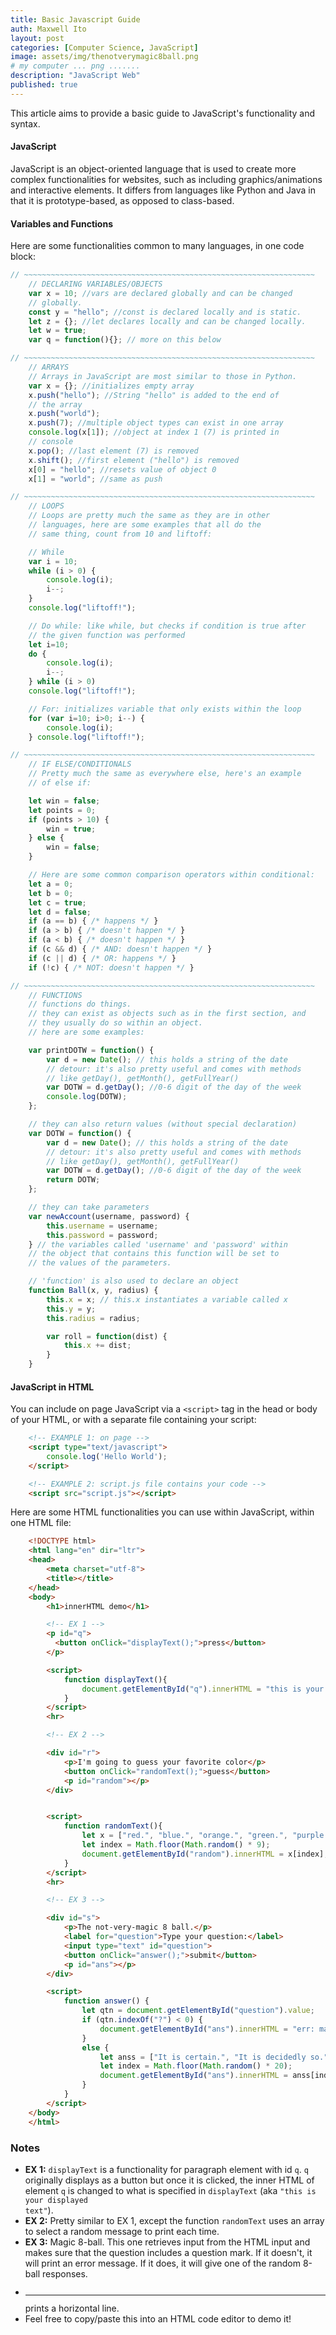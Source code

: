 ```yaml
---
title: Basic Javascript Guide
auth: Maxwell Ito
layout: post
categories: [Computer Science, JavaScript]
image: assets/img/thenotverymagic8ball.png
# my computer ... png .......
description: "JavaScript Web"
published: true
---
```


This article aims to provide a basic guide to JavaScript's functionality and syntax.

#### JavaScript
JavaScript is an object-oriented language that is used to create more complex functionalities for websites, such as including graphics/animations and interactive elements. It differs from languages like Python and Java in that it is prototype-based, as opposed to class-based. 

#### Variables and Functions
Here are some functionalities common to many languages, in one code block:

``` javascript
// ~~~~~~~~~~~~~~~~~~~~~~~~~~~~~~~~~~~~~~~~~~~~~~~~~~~~~~~~~~~~~~~~~
    // DECLARING VARIABLES/OBJECTS
    var x = 10; //vars are declared globally and can be changed 
    // globally.
    const y = "hello"; //const is declared locally and is static.
    let z = {}; //let declares locally and can be changed locally.
    let w = true;
    var q = function(){}; // more on this below

// ~~~~~~~~~~~~~~~~~~~~~~~~~~~~~~~~~~~~~~~~~~~~~~~~~~~~~~~~~~~~~~~~~
    // ARRAYS
    // Arrays in JavaScript are most similar to those in Python.
    var x = {}; //initializes empty array
    x.push("hello"); //String "hello" is added to the end of 
    // the array
    x.push("world");
    x.push(7); //multiple object types can exist in one array
    console.log(x[1]); //object at index 1 (7) is printed in 
    // console
    x.pop(); //last element (7) is removed
    x.shift(); //first element ("hello") is removed
    x[0] = "hello"; //resets value of object 0
    x[1] = "world"; //same as push

// ~~~~~~~~~~~~~~~~~~~~~~~~~~~~~~~~~~~~~~~~~~~~~~~~~~~~~~~~~~~~~~~~~
    // LOOPS
    // Loops are pretty much the same as they are in other 
    // languages, here are some examples that all do the 
    // same thing, count from 10 and liftoff:

    // While
    var i = 10;
    while (i > 0) {
        console.log(i);
        i--;
    }
    console.log("liftoff!");

    // Do while: like while, but checks if condition is true after 
    // the given function was performed
    let i=10;
    do {
        console.log(i);
        i--;
    } while (i > 0)
    console.log("liftoff!");

    // For: initializes variable that only exists within the loop
    for (var i=10; i>0; i--) {
        console.log(i);
    } console.log("liftoff!");

// ~~~~~~~~~~~~~~~~~~~~~~~~~~~~~~~~~~~~~~~~~~~~~~~~~~~~~~~~~~~~~~~~~
    // IF ELSE/CONDITIONALS
    // Pretty much the same as everywhere else, here's an example
    // of else if:

    let win = false;
    let points = 0;
    if (points > 10) {
        win = true;
    } else {
        win = false;
    }

    // Here are some common comparison operators within conditional:
    let a = 0;
    let b = 0;
    let c = true;
    let d = false;
    if (a == b) { /* happens */ }
    if (a > b) { /* doesn't happen */ }
    if (a < b) { /* doesn't happen */ }
    if (c && d) { /* AND: doesn't happen */ }
    if (c || d) { /* OR: happens */ }
    if (!c) { /* NOT: doesn't happen */ }

// ~~~~~~~~~~~~~~~~~~~~~~~~~~~~~~~~~~~~~~~~~~~~~~~~~~~~~~~~~~~~~~~~~
    // FUNCTIONS
    // functions do things.
    // they can exist as objects such as in the first section, and 
    // they usually do so within an object.
    // here are some examples:

    var printDOTW = function() {
        var d = new Date(); // this holds a string of the date
        // detour: it's also pretty useful and comes with methods
        // like getDay(), getMonth(), getFullYear()
        var DOTW = d.getDay(); //0-6 digit of the day of the week
        console.log(DOTW);
    };

    // they can also return values (without special declaration)
    var DOTW = function() {
        var d = new Date(); // this holds a string of the date
        // detour: it's also pretty useful and comes with methods
        // like getDay(), getMonth(), getFullYear()
        var DOTW = d.getDay(); //0-6 digit of the day of the week
        return DOTW;
    };

    // they can take parameters
    var newAccount(username, password) {
        this.username = username;
        this.password = password;
    } // the variables called 'username' and 'password' within 
    // the object that contains this function will be set to 
    // the values of the parameters.

    // 'function' is also used to declare an object
    function Ball(x, y, radius) {
        this.x = x; // this.x instantiates a variable called x
        this.y = y;
        this.radius = radius;

        var roll = function(dist) {
            this.x += dist;
        }
    }

```


#### JavaScript in HTML
You can include on page JavaScript via a ```<script>``` tag in the head or body of your HTML, or with a separate file containing your script:
``` html
    <!-- EXAMPLE 1: on page -->
    <script type="text/javascript">
        console.log('Hello World');
    </script>

    <!-- EXAMPLE 2: script.js file contains your code -->
    <script src="script.js"></script>
```

Here are some HTML functionalities you can use within JavaScript, within one HTML file:
``` html
    <!DOCTYPE html>
    <html lang="en" dir="ltr">
    <head>
        <meta charset="utf-8">
        <title></title>
    </head>
    <body>
        <h1>innerHTML demo</h1>

        <!-- EX 1 -->
        <p id="q">
          <button onClick="displayText();">press</button>
        </p>

        <script>
            function displayText(){
                document.getElementById("q").innerHTML = "this is your displayed text";
            }
        </script>
        <hr>

        <!-- EX 2 -->

        <div id="r">
            <p>I'm going to guess your favorite color</p>
            <button onClick="randomText();">guess</button>
            <p id="random"></p>
        </div>


        <script> 
            function randomText(){
                let x = ["red.", "blue.", "orange.", "green.", "purple.", "yellow.", "gray.", "white.", "black."];
                let index = Math.floor(Math.random() * 9);
                document.getElementById("random").innerHTML = x[index];
            }
        </script>
        <hr>

        <!-- EX 3 -->

        <div id="s">
            <p>The not-very-magic 8 ball.</p>
            <label for="question">Type your question:</label>
            <input type="text" id="question">
            <button onClick="answer();">submit</button>
            <p id="ans"></p>
        </div>

        <script>
            function answer() {
                let qtn = document.getElementById("question").value;
                if (qtn.indexOf("?") < 0) { 
                    document.getElementById("ans").innerHTML = "err: make sure your question includes a question mark.";
                }
                else {
                    let anss = ["It is certain.", "It is decidedly so.", "Without a doubt.", "Yes definitely.", "You may rely on it.", "As I see it, yes.", "Most likely.", "Outlook good.", "Yes.", "Signs point to yes.", "Reply hazy, try again.", "Ask again later.", "Better not tell you now.", "Cannot predict now.", "Concentrate and ask again.", "Don't count on it.", "My reply is no.", "My sources say no.", "Outlook not so good.", "Very doubtful."];
                    let index = Math.floor(Math.random() * 20);
                    document.getElementById("ans").innerHTML = anss[index];
                }
            }
        </script>
    </body>
    </html>
```
### Notes
* **EX 1:** <code>displayText</code> is a functionality for paragraph element with id <code>q</code>. <code>q</code> originally displays as a button but once it is clicked, the inner HTML of element <code>q</code> is changed to what is specified in <code>displayText</code> (aka <code>"this is your displayed text"</code>).
* **EX 2:** Pretty similar to EX 1, except the function <code>randomText</code> uses an array to select a random message to print each time.
* **EX 3:** Magic 8-ball. This one retrieves input from the HTML input and makes sure that the question includes a question mark. If it doesn't, it will print an error message. If it does, it will give one of the random 8-ball responses.
* <code><hr></code> prints a horizontal line.
* Feel free to copy/paste this into an HTML code editor to demo it!